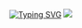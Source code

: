 <a href="https://git.io/typing-svg"><img src="https://readme-typing-svg.herokuapp.com/?center=true&vCenter=true&width=500&lines=I%27m+just+some+kid;%20With+access+to+the+internet;%20And+way+to+much+free+time" alt="Typing SVG" /></a>
![](https://hit.yhype.me/github/profile?user_id=91391994)
